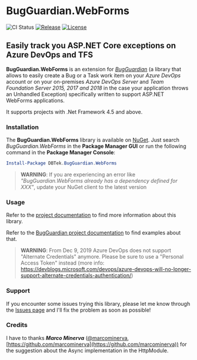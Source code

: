 # BugGuardian.WebForms

![CI Status](https://github.com/n3wt0n/BugGuardian.WebForms/workflows/CI/badge.svg)
[![Release](https://img.shields.io/github/release/n3wt0n/BugGuardian.WebForms.svg)](https://github.com/n3wt0n/BugGuardian.WebForms/releases/latest)
[![License](https://img.shields.io/github/license/n3wt0n/BugGuardian.WebForms.svg)](https://github.com/n3wt0n/BugGuardian.WebForms/blob/master/LICENSE)

## Easily track you ASP.NET Core exceptions on Azure DevOps and TFS

**BugGuardian.WebForms** is an extension for [*BugGuardian*](https://github.com/n3wt0n/BugGuardian) (a library that allows to easily create a Bug or a Task work item on your *Azure DevOps* account or on your on-premises *Azure DevOps Server* and *Team Foundation Server 2015, 2017 and 2018* in the case your application throws an Unhandled Exception) specifically written to support ASP.NET WebForms applications.

It supports projects with .Net Framework 4.5 and above.

### Installation

The **BugGuardian.WebForms** library is available on [NuGet](https://www.nuget.org/packages/DBTek.BugGuardian.WebForms).
Just search *BugGuardian.WebForms* in the **Package Manager GUI** or run the following command in the **Package Manager Console**:

```PowerShell
Install-Package DBTek.BugGuardian.WebForms
```

> **WARNING**: If you are experiencing an error like *"BugGuardian.WebForms already has a dependency defined for XXX"*, update your NuGet client to the latest version

### Usage

Refer to the [project documentation](https://github.com/n3wt0n/BugGuardian.WebForms/wiki/Home) to find more information about this library.

Refer to the [BugGuardian project documentation](https://github.com/n3wt0n/BugGuardian/wiki/Home) to find examples about that.

> **WARNING**: From Dec 9, 2019 Azure DevOps does not support "Alternate Credentials" anymore. Please be sure to use a "Personal Access Token" instead (more info: https://devblogs.microsoft.com/devops/azure-devops-will-no-longer-support-alternate-credentials-authentication/)

### Support

If you encounter some issues trying this library, please let me know through the [Issues page](https://github.com/n3wt0n/BugGuardian.WebForms/issues) and I'll fix the problem as soon as possible!

### Credits

I have to thanks ***Marco Minerva*** ([@marcominerva](https://twitter.com/marcominerva), [https://github.com/marcominerva](https://github.com/marcominerva)) for the suggestion about the Async implementation in the HttpModule.
